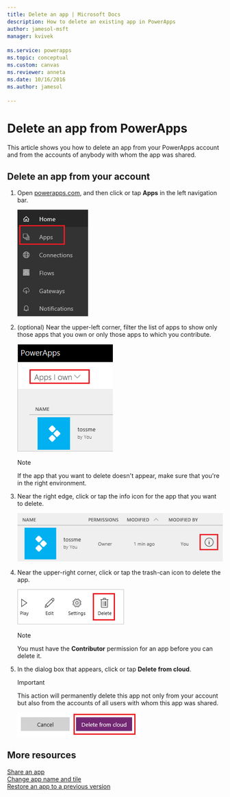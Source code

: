 ```yaml
---
title: Delete an app | Microsoft Docs
description: How to delete an existing app in PowerApps
author: jamesol-msft
manager: kvivek

ms.service: powerapps
ms.topic: conceptual
ms.custom: canvas
ms.reviewer: anneta
ms.date: 10/16/2016
ms.author: jamesol

---
```

# Delete an app from PowerApps
This article shows you how to delete an app from your PowerApps account and from the accounts of anybody with whom the app was shared.

## Delete an app from your account
1. Open [powerapps.com](https://web.powerapps.com?utm_source=padocs&utm_medium=linkinadoc&utm_campaign=referralsfromdoc), and then click or tap **Apps** in the left navigation bar.
   
    ![](./media/delete-app/file-apps.png)
2. (optional) Near the upper-left corner, filter the list of apps to show only those apps that you own or only those apps to which you contribute.
   
    ![](./media/delete-app/filter-list.png)
   
    > [!NOTE]
   > If the app that you want to delete doesn't appear, make sure that you're in the right environment.
3. Near the right edge, click or tap the info icon for the app that you want to delete.
   
    ![](./media/delete-app/app-options.png)
4. Near the upper-right corner, click or tap the trash-can icon to delete the app.
   
    ![](./media/delete-app/delete-icon.png)
   
    > [!NOTE]
   > You must have the **Contributor** permission for an app before you can delete it.
5. In the dialog box that appears, click or tap **Delete from cloud**.  
   
    > [!IMPORTANT]
   > This action will permanently delete this app not only from your account but also from the accounts of all users with whom this app was shared.
   
    ![](./media/delete-app/delete-button.png)

## More resources
[Share an app](share-app.md)  
[Change app name and tile](set-name-tile.md)  
[Restore an app to a previous version](restore-an-app.md)  

